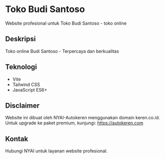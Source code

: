 # Toko Budi Santoso

Website profesional untuk Toko Budi Santoso - toko online

## Deskripsi
Toko online Budi Santoso - Terpercaya dan berkualitas

## Teknologi
- Vite
- Tailwind CSS
- JavaScript ES6+

## Disclaimer
Website ini dibuat oleh NYAI-Autokeren menggunakan domain keren.co.id.
Untuk upgrade ke paket premium, kunjungi: https://autokeren.com

## Kontak
Hubungi NYAI untuk layanan website profesional.
